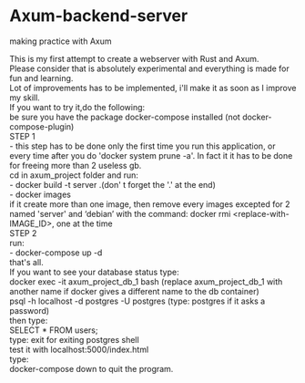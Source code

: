 ﻿# Axum-backend-server
making practice with Axum

This is my first attempt to create a webserver with Rust and Axum.<br>Please consider that is absolutely experimental and everything is made for fun and learning.<br>Lot of improvements has to be implemented, i'll make it as soon as I improve my skill.<br>If you want to try it,do the following:<br>be sure you have the package docker-compose installed (not docker-compose-plugin)<br>STEP 1<br>- this step has to be done only the first time you run this application, or every time after you do 'docker system prune -a'. In fact it it has to be done for freeing more than 2 useless gb.<br>cd in axum_project folder and run:<br>- docker build -t server .(don' t forget the '.' at the end)<br>- docker images<br>if it create more than one image, then remove every images excepted for 2 named 'server' and ‘debian’ with the command: docker rmi <replace-with-IMAGE_ID>, one at the time<br>STEP 2<br>run:<br>- docker-compose up -d<br>that's all.<br>If you want to see your database status type:<br>docker exec -it axum_project_db_1 bash (replace axum_project_db_1 with another name if docker gives a different name to the db container)<br>psql -h localhost -d postgres -U postgres (type: postgres if it asks a password)<br>then type:<br> SELECT * FROM users;<br>type: exit for exiting postgres shell<br>test it with localhost:5000/index.html<br>type:<br>docker-compose down to quit the program.
